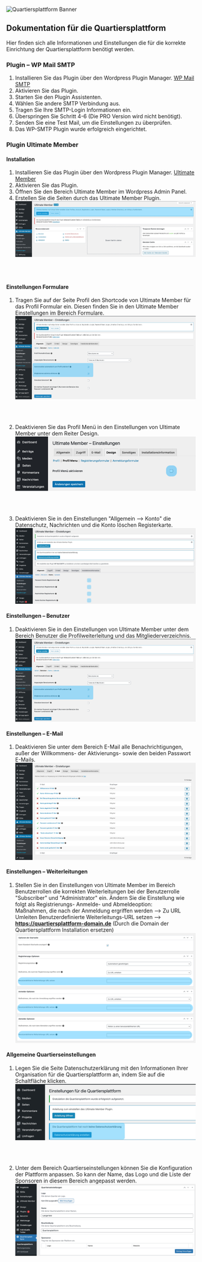 ![Quartiersplattform Banner](https://github.com/studio-arrenberg/quartiersplattform/raw/main/.github/assets/quartiersplattform-banner-02.jpg)

## Dokumentation für die Quartiersplattform
Hier finden sich alle Informationen und Einstellungen die für die korrekte Einrichtung der Quartiersplattform benötigt werden.

### Plugin – WP Mail SMTP
1. Installieren Sie das Plugin über den Wordpress Plugin Manager. [WP Mail SMTP](https://de.wordpress.org/plugins/wp-mail-smtp/) 
2. Aktivieren Sie das Plugin.
3. Starten Sie den Plugin Assistenten.
4. Wählen Sie andere SMTP Verbindung aus.
5. Tragen Sie Ihre SMTP-Login Informationen ein.
6. Überspringen Sie Schritt 4-6 (Die PRO Version wird nicht benötigt).
7. Senden Sie eine Test Mail, um die Einstellungen zu überprüfen.
8. Das WP-SMTP Plugin wurde erfolgreich eingerichtet.

### Plugin Ultimate Member

#### Installation
1. Installieren Sie das Plugin über den Wordpress Plugin Manager. [Ultimate Member](https://de.wordpress.org/plugins/ultimate-member/) 
2. Aktivieren Sie das Plugin.
3. Öffnen Sie den Bereich Ultimate Member im Wordpress Admin Panel.
4. Erstellen Sie die Seiten durch das Ultimate Member Plugin.
![Seiteneinstellungen](/documentation/assets/UM_Pages_Documentation.jpg)
<br>
<br>

#### Einstellungen Formulare
1. Tragen Sie auf der Seite Profil den Shortcode von Ultimate Member für das Profil Formular ein. Diesen finden Sie in den Ultimate Member Einstellungen im Bereich Formulare.
![Formulare](/documentation/assets/UM_Allgemein_Benutzer_Documentation.jpg)
<br>
<br>

2. Deaktivieren Sie das Profil Menü in den Einstellungen von Ultimate Member unter dem Reiter Design.
![Profil Menü](/documentation/assets/UM_Design_Profilmenu_Documentation.jpg)
<br>
<br>

3. Deaktivieren Sie in den Einstellungen "Allgemein --> Konto" die Datenschutz, Nachrichten und die Konto löschen Registerkarte.
![Datenschutz](/documentation/assets/UM_Allgemein_Konto_Documentation.jpg)



#### Einstellungen – Benutzer
1. Deaktivieren Sie in den Einstellungen von Ultimate Member unter dem Bereich Benutzer die Profilweiterleitung und das Mitgliederverzeichnis.
![Benutzereinstellungen](/documentation/assets/UM_Allgemein_Benutzer_Documentation.jpg)

#### Einstellungen – E-Mail
1. Deaktivieren Sie unter dem Bereich E-Mail alle Benachrichtigungen, außer der Willkommens- der Aktivierungs- sowie den beiden Passwort E-Mails.
![E-Mail Einstellungen](/documentation/assets/E-Mail_Documentation.jpg)

#### Einstellungen – Weiterleitungen
1. Stellen Sie in den Einstellungen von Ultimate Member im Bereich Benutzerrollen die korrekten Weiterleitungen bei der Benutzerrolle "Subscriber" und "Administrator" ein. Ändern Sie die Einstellung wie folgt als Registrierungs- Anmelde- und Abmeldeoption:<br>
Maßnahmen, die nach der Anmeldung ergriffen werden --> Zu URL Umleiten
Benutzerdefinierte Weiterleitungs-URL setzen --> **https://quartiersplattform-domain.de** (Durch die Domain der Quartiersplattform Installation ersetzen)
![Benutzerrollen](/documentation/assets/UM_Benutzerrollen_Weiterleitung_Documentation.jpg)


#### Allgemeine Quartierseinstellungen
1. Legen Sie die Seite Datenschutzerklärung mit den Informationen Ihrer Organisation für die Quartiersplattform an, indem Sie auf die Schaltfläche klicken.
![Quartierseinstellungen](/documentation/assets/QP_Datenschutz_Documentation.jpg)
<br>
<br>

2. Unter dem Bereich Quartierseinstellungen können Sie die Konfiguration der Plattform anpassen. So kann der Name, das Logo und die Liste der Sponsoren in diesem Bereich angepasst werden.
![Quartierseinstellungen](/documentation/assets/QP_Quartierseinstellungen_Documentation.jpg)